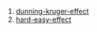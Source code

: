 1. [dunning-kruger-effect](https://thedecisionlab.com/biases/dunning-kruger-effect)
2. [hard-easy-effect](https://thedecisionlab.com/biases/hard-easy-effect)
